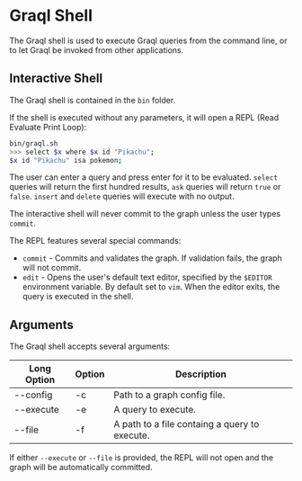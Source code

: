 # Graql Shell

The Graql shell is used to execute Graql queries from the command line, or to
let Graql be invoked from other applications.

## Interactive Shell

The Graql shell is contained in the `bin` folder.

If the shell is executed without any parameters, it will open a REPL (Read
Evaluate Print Loop):

```bash
bin/graql.sh
>>> select $x where $x id "Pikachu";
$x id "Pikachu" isa pokemon;
```

The user can enter a query and press enter for it to be evaluated. `select`
queries will return the first hundred results, `ask` queries will return `true`
or `false`. `insert` and `delete` queries will execute with no output.

The interactive shell will never commit to the graph unless the user types
`commit`.

The REPL features several special commands:
- `commit` - Commits and validates the graph. If validation fails, the graph
  will not commit.
- `edit` - Opens the user's default text editor, specified by the `$EDITOR`
  environment variable. By default set to `vim`. When the editor exits, the
  query is executed in the shell.

## Arguments

The Graql shell accepts several arguments:

| Long Option | Option | Description                                   |
| ----------- | ------ | --------------------------------------------- |
| --config    | -c     | Path to a graph config file.                  |
| --execute   | -e     | A query to execute.                           |
| --file      | -f     | A path to a file containg a query to execute. |

If either `--execute` or `--file` is provided, the REPL will not open and the
graph will be automatically committed.
